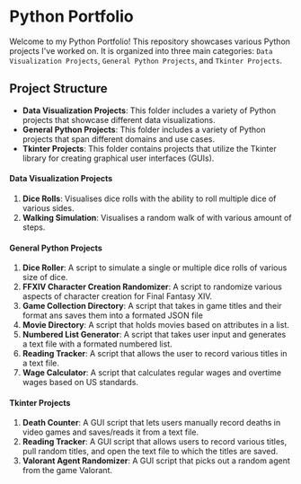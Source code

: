 # Python Portfolio

Welcome to my Python Portfolio! This repository showcases various Python projects I've worked on. It is organized into three main categories: `Data Visualization Projects`, `General Python Projects`, and `Tkinter Projects`.

## Project Structure

- **Data Visualization Projects**: This folder includes a variety of Python projects that showcase different data visualizations.
- **General Python Projects**: This folder includes a variety of Python projects that span different domains and use cases.
- **Tkinter Projects**: This folder contains projects that utilize the Tkinter library for creating graphical user interfaces (GUIs).

#### Data Visualization Projects

1. **Dice Rolls**: Visualises dice rolls with the ability to roll multiple dice of various sides.
2. **Walking Simulation**: Visualises a random walk of with various amount of steps.

#### General Python Projects

1. **Dice Roller**: A script to simulate a single or multiple dice rolls of various size of dice.
2. **FFXIV Character Creation Randomizer**: A script to randomize various aspects of character creation for Final Fantasy XIV.
3. **Game Collection Directory**: A script that takes in game titles and their format ans saves them into a formated JSON file
4. **Movie Directory**: A script that holds movies based on attributes in a list.
5. **Numbered List Generator**: A script that takes user input and generates a text file with a formated numbered list.
6. **Reading Tracker**: A script that allows the user to record various titles in a text file.
7. **Wage Calculator**: A script that calculates regular wages and overtime wages based on US standards.

#### Tkinter Projects

1. **Death Counter**: A GUI script that lets users manually record deaths in video games and saves/reads it from a text file.
2. **Reading Tracker**: A GUI script that allows users to record various titles, pull random titles, and open the text file to which the titles are saved.
3. **Valorant Agent Randomizer**: A GUI script that picks out a random agent from the game Valorant.
